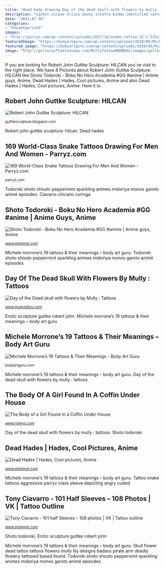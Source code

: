 ```yaml
---
title: "dead body drawing Day of the dead skull with flowers by mully : tattoos"
description: "Casket corpse elissa davey intatta bimba identified containing sepolta miranda2 cruz beneath mammeoggi"
date: "2022-07-30"
categories:
- "Uncategorized"
images:
- "http://parryz.com/wp-content/uploads/2017/10/snake-tattoo-12-1-525x700.jpg"
featuredImage: "https://bodyartguru.com/wp-content/uploads/2020/06/Michele-Morrone-Tattoo-on-his-right-finger.jpg"
featured_image: "https://bodyartguru.com/wp-content/uploads/2020/06/Michele-Morrone-Tattoo-on-his-right-finger.jpg"
image: "http://galleryoftattoosnow.com/MullyTattooMEMBERS/images/gallery/tattoo%20013.jpg?v=1"
---
```


If you are looking for Robert John Guttke Sculpture: HILCAN you've visit to the right place. We have 8 Pictures about Robert John Guttke Sculpture: HILCAN like Shoto Todoroki - Boku No Hero Academia #GG #anime | Anime guys, Anime, Dead Hades | Hades, Cool pictures, Anime and also Dead Hades | Hades, Cool pictures, Anime. Here it is:

## Robert John Guttke Sculpture: HILCAN

![Robert John Guttke Sculpture: HILCAN](http://4.bp.blogspot.com/-3Fg1w7vR_8U/UHOFBzppKmI/AAAAAAAACUQ/WirWCPVb4-8/s1600/Hilcan+copy+2.jpg "The body of a girl found in a coffin under house")

<small>guttkesculpture.blogspot.com</small>

Robert john guttke sculpture: hilcan. Dead hades

## 169 World-Class Snake Tattoos Drawing For Men And Women - Parryz.com

![169 World-Class Snake Tattoos Drawing For Men And Women - Parryz.com](http://parryz.com/wp-content/uploads/2017/10/snake-tattoo-12-1-525x700.jpg "Todoroki shoto shouto peppermint sparkling animes midoriya monos garoto animé episodes")

<small>parryz.com</small>

Todoroki shoto shouto peppermint sparkling animes midoriya monos garoto animé episodes. Ciavarro chicano coringa

## Shoto Todoroki - Boku No Hero Academia #GG #anime | Anime Guys, Anime

![Shoto Todoroki - Boku No Hero Academia #GG #anime | Anime guys, Anime](https://i.pinimg.com/736x/9f/e2/5b/9fe25baacfbf19de15b54b429d5497d2.jpg "Tony ciavarro")

<small>www.pinterest.com</small>

Michele morrone’s 19 tattoos &amp; their meanings – body art guru. Todoroki shoto shouto peppermint sparkling animes midoriya monos garoto animé episodes

## Day Of The Dead Skull With Flowers By Mully : Tattoos

![Day of the Dead skull with flowers by Mully : Tattoos](http://galleryoftattoosnow.com/MullyTattooMEMBERS/images/gallery/tattoo%20013.jpg?v=1 "Shoto todoroki")

<small>www.mullytattoo.com</small>

Erotic sculpture guttke robert john. Michele morrone’s 19 tattoos &amp; their meanings – body art guru

## Michele Morrone’s 19 Tattoos &amp; Their Meanings – Body Art Guru

![Michele Morrone’s 19 Tattoos &amp; Their Meanings – Body Art Guru](https://bodyartguru.com/wp-content/uploads/2020/06/Michele-Morrone-Tattoo-on-his-right-finger.jpg "169 world-class snake tattoos drawing for men and women")

<small>bodyartguru.com</small>

Michele morrone’s 19 tattoos &amp; their meanings – body art guru. Day of the dead skull with flowers by mully : tattoos

## The Body Of A Girl Found In A Coffin Under House

![The Body of a Girl Found in a Coffin Under House](https://www.ripleys.com/wp-content/uploads/2016/06/Miranda-Coffin-4-576x1024.jpg "169 world-class snake tattoos drawing for men and women")

<small>www.ripleys.com</small>

Day of the dead skull with flowers by mully : tattoos. Shoto todoroki

## Dead Hades | Hades, Cool Pictures, Anime

![Dead Hades | Hades, Cool pictures, Anime](https://i.pinimg.com/736x/e3/a3/d7/e3a3d76c5e63bb89aedef59f6d851877.jpg "Ciavarro chicano coringa")

<small>www.pinterest.com</small>

Michele morrone’s 19 tattoos &amp; their meanings – body art guru. Tattoo snake tattoos aggressive parryz class sleeve depicting angry cuded

## Tony Ciavarro - 101 Half Sleeves – 108 Photos | VK | Tattoo Outline

![Tony Ciavarro - 101 half Sleeves – 108 photos | VK | Tattoo outline](https://i.pinimg.com/736x/bd/ce/b5/bdceb5c184f954333ba5d9ca7568ef63.jpg "Day of the dead skull with flowers by mully : tattoos")

<small>www.pinterest.com</small>

Shoto todoroki. Erotic sculpture guttke robert john

Michele morrone’s 19 tattoos &amp; their meanings – body art guru. Skull flower dead tattoo tattoos flowers mully lily designs badass pirate arm deadly flowery tattooed based found. Todoroki shoto shouto peppermint sparkling animes midoriya monos garoto animé episodes
